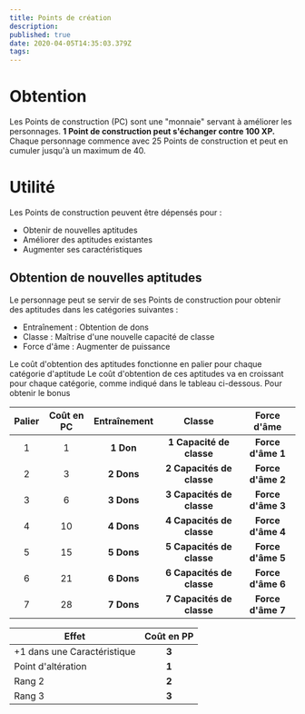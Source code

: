 ```yaml
---
title: Points de création
description: 
published: true
date: 2020-04-05T14:35:03.379Z
tags: 
---
```


# Obtention
Les Points de construction (PC) sont une "monnaie" servant à améliorer les personnages. **1 Point de construction peut s'échanger contre 100 XP.** Chaque personnage commence avec 25 Points de construction et peut en cumuler jusqu'à un maximum de 40.

# Utilité
Les Points de construction peuvent être dépensés pour :
 * Obtenir de nouvelles aptitudes
 * Améliorer des aptitudes existantes
 * Augmenter ses caractéristiques
## Obtention de nouvelles aptitudes
Le personnage peut se servir de ses Points de construction pour obtenir des aptitudes dans les catégories suivantes :
 * Entraînement : Obtention de dons
 * Classe : Maîtrise d'une nouvelle capacité de classe
 * Force d'âme : Augmenter de puissance
 
Le coût d'obtention des aptitudes fonctionne en palier pour chaque catégorie d'aptitude
Le coût d'obtention de ces aptitudes va en croissant pour chaque catégorie, comme indiqué dans le tableau ci-dessous. Pour obtenir le bonus 

| Palier | Coût en PC | Entraînement | Classe | Force d'âme |
| :----------: | :----------: | :----------: | :----: | :---------: |
| 1 | 1        | **1 Don** | **1 Capacité de classe** | **Force d'âme 1** | 
| 2 | 3        | **2 Dons** | **2 Capacités de classe** | **Force d'âme 2** | 
| 3 | 6        | **3 Dons** | **3 Capacités de classe** | **Force d'âme 3** | 
| 4 | 10       | **4  Dons** | **4 Capacités de classe** | **Force d'âme 4** | 
| 5 | 15       | **5 Dons** | **5 Capacités de classe** | **Force d'âme 5** |
| 6 | 21       | **6 Dons** | **6 Capacités de classe** | **Force d'âme 6** | 
| 7 | 28       | **7 Dons** | **7 Capacités de classe** | **Force d'âme 7** | 

| Effet | Coût en PP |
| ------------- |:-------------: |
| +1 dans une Caractéristique        | **3** |
| Point d'altération        | **1**     |
| Rang 2        | **2**     |
| Rang 3        | **3**     |
